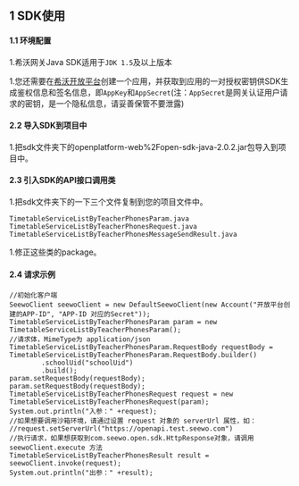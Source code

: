 ## 1 SDK使用

#### 1.1 环境配置

1.希沃网关Java SDK适用于`JDK 1.5`及以上版本

1.您还需要在[希沃开放平台](http://open.seewo.com/#/console)创建一个应用，并获取到应用的一对授权密钥供SDK生成鉴权信息和签名信息，即`AppKey`和`AppSecret`(注：`AppSecret`是网关认证用户请求的密钥，是一个隐私信息，请妥善保管不要泄露)

#### 2.2 导入SDK到项目中

1.把sdk文件夹下的openplatform-web%2Fopen-sdk-java-2.0.2.jar包导入到项目中。

#### 2.3 引入SDK的API接口调用类

1.把sdk文件夹下的一下三个文件复制到您的项目文件中。

```
TimetableServiceListByTeacherPhonesParam.java
TimetableServiceListByTeacherPhonesRequest.java
TimetableServiceListByTeacherPhonesMessageSendResult.java
```

1.修正这些类的package。

#### 2.4 请求示例

```
//初始化客户端
SeewoClient seewoClient = new DefaultSeewoClient(new Account("开放平台创建的APP-ID", "APP-ID 对应的Secret"));
TimetableServiceListByTeacherPhonesParam param = new TimetableServiceListByTeacherPhonesParam();
//请求体，MimeType为 application/json
TimetableServiceListByTeacherPhonesParam.RequestBody requestBody = TimetableServiceListByTeacherPhonesParam.RequestBody.builder()
        .schoolUid("schoolUid")
        .build();
param.setRequestBody(requestBody);
param.setRequestBody(requestBody);
TimetableServiceListByTeacherPhonesRequest request = new TimetableServiceListByTeacherPhonesRequest(param);
System.out.println("入参：" +request);
//如果想要调用沙箱环境，请通过设置 request 对象的 serverUrl 属性，如：
//request.setServerUrl("https://openapi.test.seewo.com")
//执行请求，如果想获取到com.seewo.open.sdk.HttpResponse对象，请调用 seewoClient.execute 方法
TimetableServiceListByTeacherPhonesResult result = seewoClient.invoke(request);
System.out.println("出参：" +result);
```
